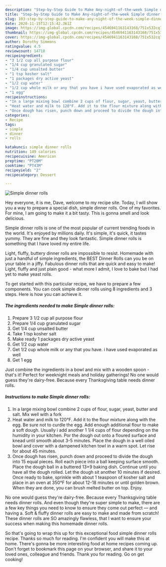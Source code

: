 ```yaml
---
description: "Step-by-Step Guide to Make Any-night-of-the-week Simple dinner rolls"
title: "Step-by-Step Guide to Make Any-night-of-the-week Simple dinner rolls"
slug: 103-step-by-step-guide-to-make-any-night-of-the-week-simple-dinner-rolls
date: 2020-11-15T12:15:42.361Z
image: https://img-global.cpcdn.com/recipes/4546941163143168/751x532cq70/simple-dinner-rolls-recipe-main-photo.jpg
thumbnail: https://img-global.cpcdn.com/recipes/4546941163143168/751x532cq70/simple-dinner-rolls-recipe-main-photo.jpg
cover: https://img-global.cpcdn.com/recipes/4546941163143168/751x532cq70/simple-dinner-rolls-recipe-main-photo.jpg
author: Dorothy Simmons
ratingvalue: 4.5
reviewcount: 14718
recipeingredient:
- "3 1/2 cup all purpose flour"
- "1/4 cup granulated sugar"
- "1/4 cup unsalted butter"
- "1 tsp kosher salt"
- "1 packages dry active yeast"
- "1/2 cup water"
- "1/2 cup whole milk or any that you have i have used evaporated as well"
- "1 egg"
recipeinstructions:
- "In a large mixing bowl combine 2 cups of flour, sugar, yeast, butter and salt. Mix well with a fork"
- "Heat water and milk to 120°F. Add it to the flour mixture along with the egg. Be sure not to curdle the egg. Add enough additional flour to make a soft dough. Usually i add another 1 1/4 cups of flour depending on the humidity in your kitchen. Por the dough out onto a floured surface and knead until smooth about 3-5 minutes. Place the dough in a well oiled bowl and cover with a dampened kitchen towl in a warm spot. Let rise for about 45 minutes."
- "Once dough has risen, punch down and proceed to divide the dough into 15 equal pieces. Roll each piece into a ball keeping surface smooth. Place the dough ball in a buttered 13×9 baking dish. Continue until you have all the dough rolled. Let the dough sit another 10 minutes if desired. Once ready to bake, sprinkle with about 1 teaspoon of kosher salt and place in an oven at 350°F for about 12-18 minutes or until golden brown. When they are done, you can brush melted butter on top. Enjoy."
categories:
- Recipe
tags:
- simple
- dinner
- rolls

katakunci: simple dinner rolls 
nutrition: 149 calories
recipecuisine: American
preptime: "PT20M"
cooktime: "PT43M"
recipeyield: "2"
recipecategory: Dessert

---
```



![Simple dinner rolls](https://img-global.cpcdn.com/recipes/4546941163143168/751x532cq70/simple-dinner-rolls-recipe-main-photo.jpg)

Hey everyone, it is me, Dave, welcome to my recipe site. Today, I will show you a way to prepare a special dish, simple dinner rolls. One of my favorites. For mine, I am going to make it a bit tasty. This is gonna smell and look delicious.

Simple dinner rolls is one of the most popular of current trending foods in the world. It's enjoyed by millions daily. It's simple, it's quick, it tastes yummy. They are fine and they look fantastic. Simple dinner rolls is something that I have loved my entire life.

Light, fluffy, buttery dinner rolls are impossible to resist. Homemade with just a handful of simple ingredients, the BEST Dinner Rolls can you be on your table in a jiffy. Fabulous dinner rolls that are quick and easy to make! Light, fluffy and just plain good - what more I admit, I love to bake but I had yet to make yeast rolls.


To get started with this particular recipe, we have to prepare a few components. You can cook simple dinner rolls using 8 ingredients and 3 steps. Here is how you can achieve it.

<!--inarticleads1-->

##### The ingredients needed to make Simple dinner rolls:

1. Prepare 3 1/2 cup all purpose flour
1. Prepare 1/4 cup granulated sugar
1. Get 1/4 cup unsalted butter
1. Take 1 tsp kosher salt
1. Make ready 1 packages dry active yeast
1. Get 1/2 cup water
1. Get 1/2 cup whole milk or any that you have. i have used evaporated as well
1. Get 1 egg


Just combine the ingredients in a bowl and mix with a wooden spoon - that&#39;s it! Perfect for weeknight meals and holiday gatherings! No one would guess they&#39;re dairy-free. Because every Thanksgiving table needs dinner rolls. 

<!--inarticleads2-->

##### Instructions to make Simple dinner rolls:

1. In a large mixing bowl combine 2 cups of flour, sugar, yeast, butter and salt. Mix well with a fork
1. Heat water and milk to 120°F. Add it to the flour mixture along with the egg. Be sure not to curdle the egg. Add enough additional flour to make a soft dough. Usually i add another 1 1/4 cups of flour depending on the humidity in your kitchen. Por the dough out onto a floured surface and knead until smooth about 3-5 minutes. Place the dough in a well oiled bowl and cover with a dampened kitchen towl in a warm spot. Let rise for about 45 minutes.
1. Once dough has risen, punch down and proceed to divide the dough into 15 equal pieces. Roll each piece into a ball keeping surface smooth. Place the dough ball in a buttered 13×9 baking dish. Continue until you have all the dough rolled. Let the dough sit another 10 minutes if desired. Once ready to bake, sprinkle with about 1 teaspoon of kosher salt and place in an oven at 350°F for about 12-18 minutes or until golden brown. When they are done, you can brush melted butter on top. Enjoy.


No one would guess they&#39;re dairy-free. Because every Thanksgiving table needs dinner rolls. And even though they&#39;re super simple to make, there are a few key things you need to know to ensure they come out perfect — and having a. Soft &amp; fluffy dinner rolls are easy to make and made from scratch! These dinner rolls are SO amazingly flawless, that I want to ensure your success when making this homemade dinner rolls. 

So that's going to wrap this up for this exceptional food simple dinner rolls recipe. Thanks so much for reading. I'm confident you will make this at home. There's gonna be more interesting food at home recipes coming up. Don't forget to bookmark this page on your browser, and share it to your loved ones, colleague and friends. Thank you for reading. Go on get cooking!
